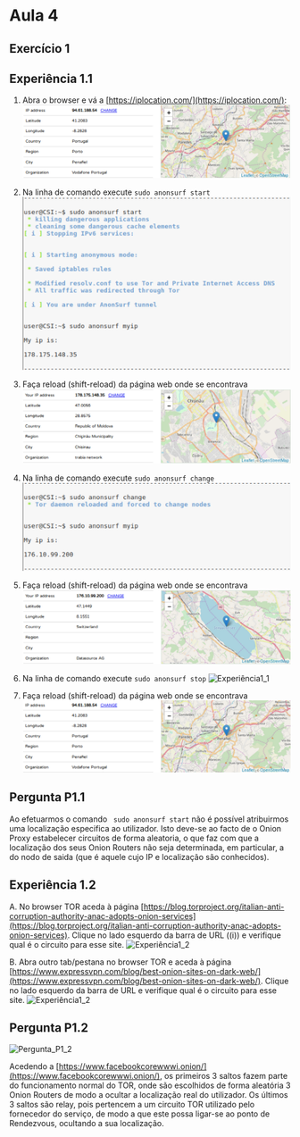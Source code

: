# Aula 4

## Exercício 1

## Experiência 1.1
1. Abra o browser e vá a [https://iplocation.com/](https://iplocation.com/):
![Experiência1_1](https://github.com/uminho-miei-engseg-19-20/Grupo6/blob/master/TPraticas/Aula4/img/1.png)

2. Na linha de comando execute `sudo anonsurf start`
![Experiência1_1](https://github.com/uminho-miei-engseg-19-20/Grupo6/blob/master/TPraticas/Aula4/img/2.png)

3. Faça reload (shift-reload) da página web onde se encontrava
![Experiência1_1](https://github.com/uminho-miei-engseg-19-20/Grupo6/blob/master/TPraticas/Aula4/img/3.png)

4. Na linha de comando execute `sudo anonsurf change`
![Experiência1_1](https://github.com/uminho-miei-engseg-19-20/Grupo6/blob/master/TPraticas/Aula4/img/4.png)

5. Faça reload (shift-reload) da página web onde se encontrava
![Experiência1_1](https://github.com/uminho-miei-engseg-19-20/Grupo6/blob/master/TPraticas/Aula4/img/5.png)

6. Na linha de comando execute `sudo anonsurf stop`
![Experiência1_1](https://github.com/uminho-miei-engseg-19-20/Grupo6/blob/master/TPraticas/Aula4/img/6.png)

7. Faça reload (shift-reload) da página web onde se encontrava
![Experiência1_1](https://github.com/uminho-miei-engseg-19-20/Grupo6/blob/master/TPraticas/Aula4/img/7.png)

## Pergunta P1.1

Ao efetuarmos o comando ``` sudo anonsurf start``` não é possível atribuirmos uma localização especifica ao utilizador. Isto deve-se ao facto de o Onion Proxy estabelecer circuitos de forma aleatoria, o que faz com que a localização dos seus Onion Routers não seja determinada, em particular, a do nodo de saida (que é aquele cujo IP e localização são conhecidos).

## Experiência 1.2

A. No browser TOR aceda à página [https://blog.torproject.org/italian-anti-corruption-authority-anac-adopts-onion-services](https://blog.torproject.org/italian-anti-corruption-authority-anac-adopts-onion-services). Clique no lado esquerdo da barra de URL ((i)) e verifique qual é o circuito para esse site.
![Experiência1_2](https://github.com/uminho-miei-engseg-19-20/Grupo6/blob/master/TPraticas/Aula4/img/8.png)

B. Abra outro tab/pestana no browser TOR e aceda à página [https://www.expressvpn.com/blog/best-onion-sites-on-dark-web/](https://www.expressvpn.com/blog/best-onion-sites-on-dark-web/). Clique no lado esquerdo da barra de URL e verifique qual é o circuito para esse site.
![Experiência1_2](https://github.com/uminho-miei-engseg-19-20/Grupo6/blob/master/TPraticas/Aula4/img/9.png)

## Pergunta P1.2
![Pergunta_P1_2](https://github.com/uminho-miei-engseg-19-20/Grupo6/blob/master/TPraticas/Aula4/img/10.png)

Acedendo a [https://www.facebookcorewwwi.onion/](https://www.facebookcorewwwi.onion/), os primeiros 3 saltos fazem parte do funcionamento normal do TOR, onde são escolhidos de forma aleatória 3 Onion Routers de modo a ocultar a localização real do utilizador. Os últimos 3 saltos são relay, pois pertencem a um circuito TOR utilizado pelo fornecedor do serviço, de modo a que este possa ligar-se ao ponto de Rendezvous, ocultando a sua localização.
